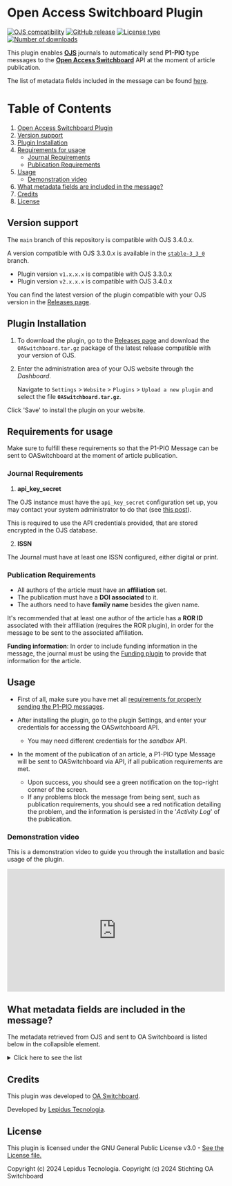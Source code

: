 # Open Access Switchboard Plugin

[![OJS compatibility](https://img.shields.io/badge/ojs-3.4.0.x-brightgreen)](https://github.com/pkp/ojs/tree/stable-3_4_0)
[![GitHub release](https://img.shields.io/github/v/release/lepidus/OASwitchboard)](https://github.com/lepidus/OASwitchboard/releases)
[![License type](https://img.shields.io/github/license/lepidus/OASwitchboard)](https://github.com/lepidus/OASwitchboard/blob/main/LICENSE)
[![Number of downloads](https://img.shields.io/github/downloads/lepidus/OASwitchboard/total)](https://github.com/lepidus/OASwitchboard/releases)

This plugin enables **[OJS](https://pkp.sfu.ca/software/ojs/)** journals to automatically send **P1-PIO** type messages to the **[Open Access Switchboard](https://www.oaswitchboard.org/)** API at the moment of article publication.

The list of metadata fields included in the message can be found [here](#what-metadata-fields-are-included-in-the-message).

# Table of Contents
1. [Open Access Switchboard Plugin](#open-access-switchboard-plugin)
2. [Version support](#version-support)
3. [Plugin Installation](#plugin-installation)
4. [Requirements for usage](#requirements-for-usage)
    - [Journal Requirements](#journal-requirements)
    - [Publication Requirements](#publication-requirements)
5. [Usage](#usage)
    - [Demonstration video](#demonstration-video)
6. [What metadata fields are included in the message?](#what-metadata-fields-are-included-in-the-message)
7. [Credits](#credits)
8. [License](#license)

## Version support

The `main` branch of this repository is compatible with OJS 3.4.0.x.

A version compatible with OJS 3.3.0.x is available in the [`stable-3_3_0`](https://github.com/lepidus/OASwitchboard/tree/stable-3_3_0) branch.

- Plugin version `v1.x.x.x` is compatible with OJS 3.3.0.x
- Plugin version `v2.x.x.x` is compatible with OJS 3.4.0.x 

You can find the latest version of the plugin compatible with your OJS version in the [Releases page](https://github.com/lepidus/OASwitchboard/releases).

## Plugin Installation

1. To download the plugin, go to the [Releases page](https://github.com/lepidus/OASwitchboard/releases) and download the `OASwitchboard.tar.gz` package of the latest release compatible with your version of OJS.

2. Enter the administration area of ​​your OJS website through the *Dashboard*.

    Navigate to `Settings` > `Website` > `Plugins` > `Upload a new plugin` and select the file **`OASwitchboard.tar.gz`**.

Click 'Save' to install the plugin on your website.

## Requirements for usage

Make sure to fulfill these requirements so that the P1-PIO Message can be sent to OASwitchboard at the moment of article publication.

### Journal Requirements

1. **api_key_secret**

The OJS instance must have the `api_key_secret` configuration set up, you may contact your system administrator to do that (see [this post](https://forum.pkp.sfu.ca/t/how-to-generate-a-api-key-secret-code-in-ojs-3/72008)).

This is required to use the API credentials provided, that are stored encrypted in the OJS database.

2. **ISSN**

The Journal must have at least one ISSN configured, either digital or print.

### Publication Requirements

* All authors of the article must have an **affiliation** set.
* The publication must have a **DOI associated** to it.
* The authors need to have **family name** besides the given name.

It's recommended that at least one author of the article has a **ROR ID** associated with their affiliation (requires the ROR plugin), in order for the message to be sent to the associated affiliation.

**Funding information**: In order to include funding information in the message, the journal must be using the [Funding plugin](https://github.com/ajnyga/funding/tree/master)
to provide that information for the article.

## Usage

* First of all, make sure you have met all [requirements for properly sending the P1-PIO messages](#requirements-for-usage).

* After installing the plugin, go to the plugin Settings, and enter your credentials for accessing the OASwitchboard API.
  * You may need different credentials for the *sandbox* API.

* In the moment of the publication of an article, a P1-PIO type Message will be sent to OASwitchboard via API, if all publication requirements are met.
  * Upon success, you should see a green notification on the top-right corner of the screen.
  * If any problems block the message from being sent, such as publication requirements, you should see a red notification detailing the problem, and the information is persisted in the '*Activity Log*' of the publication.

### Demonstration video

This is a demonstration video to guide you through the installation and basic usage of the plugin.

<div style="padding:56.25% 0 0 0;position:relative;"><iframe src="https://player.vimeo.com/video/997938301?h=c62617794b&amp;badge=0&amp;autopause=0&amp;player_id=0&amp;app_id=58479" frameborder="0" allow="autoplay; fullscreen; picture-in-picture; clipboard-write" style="position:absolute;top:0;left:0;width:100%;height:100%;" title="Open Access Switchboard OJS Plugin Demonstration"></iframe></div><script src="https://player.vimeo.com/api/player.js"></script>


## What metadata fields are included in the message?

The metadata retrieved from OJS and sent to OA Switchboard is listed below in the collapsible element.

<details>
<summary>Click here to see the list </summary>

- About the **Publication**:
  - Title
  - Type
  - DOI
  - Submission ID
  - Submission date
  - Acceptance date
  - Publication date
  - Manuscript ID
  - VoR (Version of Record)
    - Type of journal publication
    - License
- About each **Author**:
  - Given name
  - Family name
  - ORCID
  - Email
  - Position in listing order
  - Is corresponding author
  - Affiliated institution
    - Name
    - ROR ID
- About each **Funder**: (if available with Funding plugin)
  - Name
  - Identifier
- About the **Journal**:
  - Title
  - ID (can be ISSN or eISSN)
  - ISSN
  - eISSN
- Timing in the workflow that the message is sent.

</details>

## Credits

This plugin was developed to [OA Switchboard](https://www.oaswitchboard.org/).

Developed by [Lepidus Tecnologia](https://github.com/lepidus).

## License

This plugin is licensed under the GNU General Public License v3.0 - [See the License file.](/LICENSE)

Copyright (c) 2024 Lepidus Tecnologia.
Copyright (c) 2024 Stichting OA Switchboard
